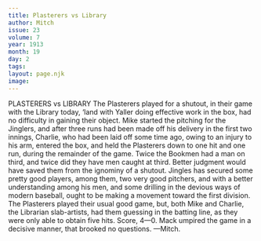 ```yaml
---
title: Plasterers vs Library
author: Mitch
issue: 23
volume: 7
year: 1913
month: 19
day: 2
tags:
layout: page.njk
image:
---
```

PLASTERERS vs LIBRARY    The Plasterers played for a shutout, in their game with the Library today, ‘land with Yaller doing effective work in the box, had no difficulty in gaining their object. Mike started the pitching for the Jinglers, and after three runs had been made off his delivery in the first two innings, Charlie, who had been laid off some time ago, owing to an injury to his arm, entered the box, and held the Plasterers down to one hit and one run, during the remainder of the game. Twice the Bookmen had a man on third, and twice did they have men caught at third. Better judgment would have saved them from the ignominy of a shutout. Jingles has secured some pretty good players, among them, two very good pitchers, and with a better understanding among his men, and some drilling in the devious ways of modern baseball, ought to be making a movement toward the first division. The Plasterers played their usual good game, but, both Mike and Charlie, the Librarian slab-artists, had them guessing in the batting line, as they were only able to obtain five hits. Score, 4—0. Mack umpired the game in a decisive manner, that brooked no questions. —Mitch. 


